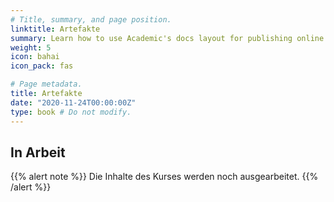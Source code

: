 ```yaml
---
# Title, summary, and page position.
linktitle: Artefakte
summary: Learn how to use Academic's docs layout for publishing online courses, software documentation, and tutorials.
weight: 5
icon: bahai
icon_pack: fas

# Page metadata.
title: Artefakte
date: "2020-11-24T00:00:00Z"
type: book # Do not modify.
---
```


## In Arbeit

{{% alert note %}}
Die Inhalte des Kurses werden noch ausgearbeitet.
{{% /alert %}}
